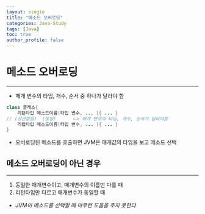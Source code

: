 ```yaml
---
layout: single
title: "메소드 오버로딩" 
categories: Java-Study
tags: [Java]
toc: true
author_profile: false
---
```

# 메소드 오버로딩
---
- 매개 변수의 타입, 개수, 순서 중 하나가 달라야 함
```java
class 클래스{
	리턴타입 메소드이름(타입 변수, ... ){ ... }
// (상관없음)  (동일)      ㄴ> 매개 변수의 타입, 개수, 순서가 달라야함
	리텁타입 메소드이름(타입 변수, ... ){ ... }
}
```
- 오버로딩된 메소드를 호출하면 JVM은 매개값의 타입을 보고 메소드 선택

## 메소드 오버로딩이 아닌 경우
---
1. 동일한 매개변수이고, 매개변수의 이름만 다를 때
2. 리턴타입만 다르고 매개변수가 동일할 때
- *JVM이 메소드를 선택할 때 아무런 도움을 주지 못한다*
